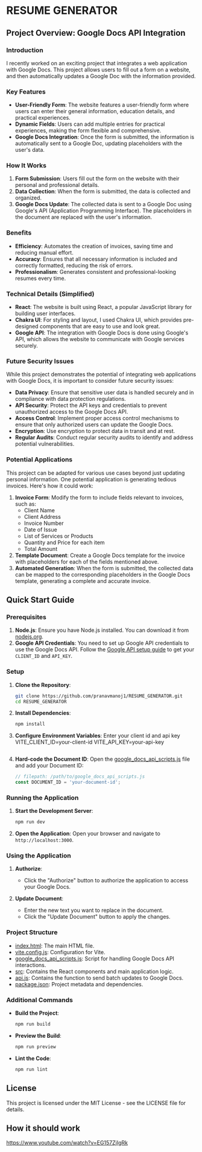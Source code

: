 # RESUME GENERATOR

## Project Overview: Google Docs API Integration

### Introduction

I recently worked on an exciting project that integrates a web application with Google Docs. This project allows users to fill out a form on a website, and then automatically updates a Google Doc with the information provided. 

### Key Features

- **User-Friendly Form**: The website features a user-friendly form where users can enter their general information, education details, and practical experiences.
- **Dynamic Fields**: Users can add multiple entries for practical experiences, making the form flexible and comprehensive.
- **Google Docs Integration**: Once the form is submitted, the information is automatically sent to a Google Doc, updating placeholders with the user's data.

### How It Works

1. **Form Submission**: Users fill out the form on the website with their personal and professional details.
2. **Data Collection**: When the form is submitted, the data is collected and organized.
3. **Google Docs Update**: The collected data is sent to a Google Doc using Google's API (Application Programming Interface). The placeholders in the document are replaced with the user's information.

### Benefits

- **Efficiency**: Automates the creation of invoices, saving time and reducing manual effort.
- **Accuracy**: Ensures that all necessary information is included and correctly formatted, reducing the risk of errors.
- **Professionalism**: Generates consistent and professional-looking resumes every time.

### Technical Details (Simplified)

- **React**: The website is built using React, a popular JavaScript library for building user interfaces.
- **Chakra UI**: For styling and layout, I used Chakra UI, which provides pre-designed components that are easy to use and look great.
- **Google API**: The integration with Google Docs is done using Google's API, which allows the website to communicate with Google services securely.

### Future Security Issues

While this project demonstrates the potential of integrating web applications with Google Docs, it is important to consider future security issues:

- **Data Privacy**: Ensure that sensitive user data is handled securely and in compliance with data protection regulations.
- **API Security**: Protect the API keys and credentials to prevent unauthorized access to the Google Docs API.
- **Access Control**: Implement proper access control mechanisms to ensure that only authorized users can update the Google Docs.
- **Encryption**: Use encryption to protect data in transit and at rest.
- **Regular Audits**: Conduct regular security audits to identify and address potential vulnerabilities.

  
### Potential Applications

This project can be adapted for various use cases beyond just updating personal information. One potential application is generating tedious invoices. Here's how it could work:

1. **Invoice Form**: Modify the form to include fields relevant to invoices, such as:
    - Client Name
    - Client Address
    - Invoice Number
    - Date of Issue
    - List of Services or Products
    - Quantity and Price for each item
    - Total Amount
2. **Template Document**: Create a Google Docs template for the invoice with placeholders for each of the fields mentioned above.
3. **Automated Generation**: When the form is submitted, the collected data can be mapped to the corresponding placeholders in the Google Docs template, generating a complete and accurate invoice.

## Quick Start Guide

### Prerequisites

1. **Node.js**: Ensure you have Node.js installed. You can download it from [nodejs.org](https://nodejs.org/).
2. **Google API Credentials**: You need to set up Google API credentials to use the Google Docs API. Follow the [Google API setup guide](https://developers.google.com/docs/api/quickstart/js) to get your `CLIENT_ID` and `API_KEY`.

### Setup

1. **Clone the Repository**:
    ```sh
    git clone https://github.com/pranavmanoj1/RESUME_GENERATOR.git
    cd RESUME_GENERATOR
    ```

2. **Install Dependencies**:
    ```sh
    npm install
    ```

3. **Configure Environment Variables**:
    Enter your client id and api key
    VITE_CLIENT_ID=your-client-id
    VITE_API_KEY=your-api-key
    ```

4. **Hard-code the Document ID**:
    Open the [google_docs_api_scripts.js](http://_vscodecontentref_/1) file and add your Document ID:
    ```javascript
    // filepath: /path/to/google_docs_api_scripts.js
    const DOCUMENT_ID = 'your-document-id';
    ```

### Running the Application

1. **Start the Development Server**:
    ```sh
    npm run dev
    ```

2. **Open the Application**:
    Open your browser and navigate to `http://localhost:3000`.

### Using the Application

1. **Authorize**:
    - Click the "Authorize" button to authorize the application to access your Google Docs.

2. **Update Document**:
    - Enter the new text you want to replace in the document.
    - Click the "Update Document" button to apply the changes.

### Project Structure

- [index.html](http://_vscodecontentref_/2): The main HTML file.
- [vite.config.js](http://_vscodecontentref_/3): Configuration for Vite.
- [google_docs_api_scripts.js](http://_vscodecontentref_/4): Script for handling Google Docs API interactions.
- [src](http://_vscodecontentref_/5): Contains the React components and main application logic.
- [api.js](http://_vscodecontentref_/6): Contains the function to send batch updates to Google Docs.
- [package.json](http://_vscodecontentref_/7): Project metadata and dependencies.

### Additional Commands

- **Build the Project**:
    ```sh
    npm run build
    ```

- **Preview the Build**:
    ```sh
    npm run preview
    ```

- **Lint the Code**:
    ```sh
    npm run lint
    ```

## License

This project is licensed under the MIT License - see the LICENSE file for details.

## How it should work
https://www.youtube.com/watch?v=EG157ZjIgRk

